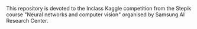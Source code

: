 This repository is devoted to the Inclass Kaggle competition from the Stepik course "Neural networks and computer vision" organised by Samsung AI Research Center.
